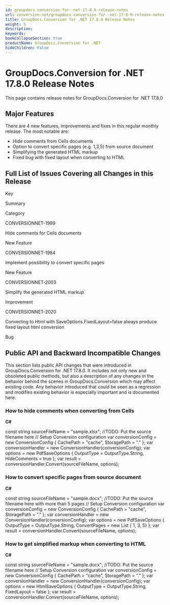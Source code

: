 ```yaml
---
id: groupdocs-conversion-for--net-17-8-0-release-notes
url: conversion-net/groupdocs-conversion-for--net-17-8-0-release-notes
title: GroupDocs.Conversion for .NET 17.8.0 Release Notes
weight: 5
description: 
keywords: 
bookCollapseSection: true
productName: GroupDocs.Conversion for .NET
hideChildren: False
---
```


# GroupDocs.Conversion for .NET 17.8.0 Release Notes


This page contains release notes for GroupDocs.Conversion for .NET 17.8.0

## Major Features

There are 4 new features, improvements and fixes in this regular monthly release. The most notable are:

*   Hide comments from Cells documents
*   Option to convert specific pages (e.g. 1,3,5) from source document
*   Simplifying the generated HTML markup
*   Fixed bug with fixed layout when converting to HTML  
      
    

## Full List of Issues Covering all Changes in this Release

Key

Summary

Category

CONVERSIONNET-1999

Hide comments for Cells documents

New Feature

CONVERSIONNET-1984

Implement possibility to convert specific pages

New Feature

CONVERSIONNET-2003

Simplify the generated HTML markup

Improvement

CONVERSIONNET-2020

Converting to Html with SaveOptions.FixedLayout=false always produce fixed layout html conversion

Bug

## Public API and Backward Incompatible Changes

This section lists public API changes that were introduced in GroupDocs.Conversion for .NET 17.8.0. It includes not only new and obsoleted public methods, but also a description of any changes in the behavior behind the scenes in GroupDocs.Conversion which may affect existing code. Any behavior introduced that could be seen as a regression and modifies existing behavior is especially important and is documented here.

### How to hide comments when converting from Cells

**C#**

const string sourceFileName = "sample.xlsx"; //TODO: Put the source filename here
// Setup Conversion configuration
var conversionConfig = new ConversionConfig
{
    CachePath = "cache",
    StoragePath = "."
};
var conversionHandler = new ConversionHandler(conversionConfig);
var options = new PdfSaveOptions
{
    OutputType = OutputType.String,
    HideComments = true
};
var result = conversionHandler.Convert<string>(sourceFileName, options);

### How to convert specific pages from source document

**C#**

const string sourceFileName = "sample.docx"; //TODO: Put the source filename here with more than 5 pages
// Setup Conversion configuration
var conversionConfig = new ConversionConfig
{
    CachePath = "cache",
    StoragePath = "."
};
var conversionHandler = new ConversionHandler(conversionConfig);
var options = new PdfSaveOptions
{
    OutputType = OutputType.String,
    ConvertPages = new List<int> { 1, 3, 5}
};
var result = conversionHandler.Convert<string>(sourceFileName, options);

### How to get simplified markup when converting to HTML

**C#**

const string sourceFileName = "sample.docx"; //TODO: Put the source filename here
// Setup Conversion configuration
var conversionConfig = new ConversionConfig
{
    CachePath = "cache",
    StoragePath = "."
};
var conversionHandler = new ConversionHandler(conversionConfig);
var options = new HtmlSaveOptions
{
    OutputType = OutputType.String,
    FixedLayout = false
};
var result = conversionHandler.Convert<string>(sourceFileName, options);


